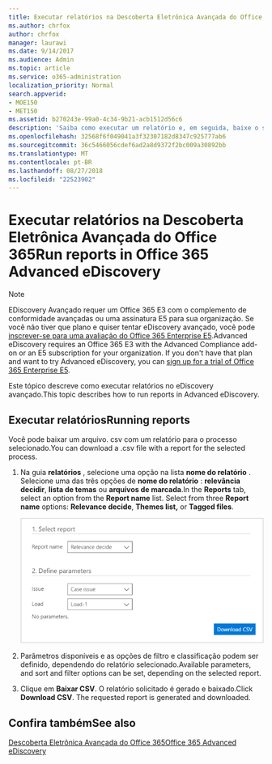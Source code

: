 ```yaml
---
title: Executar relatórios na Descoberta Eletrônica Avançada do Office 365
ms.author: chrfox
author: chrfox
manager: laurawi
ms.date: 9/14/2017
ms.audience: Admin
ms.topic: article
ms.service: o365-administration
localization_priority: Normal
search.appverid:
- MOE150
- MET150
ms.assetid: b270243e-99a0-4c34-9b21-acb1512d56c6
description: 'Saiba como executar um relatório e, em seguida, baixe o seu arquivo. csv no eDiscovery avançadas do Office 365.  '
ms.openlocfilehash: 32568f6f049041a3f32307182d8347c925777ab6
ms.sourcegitcommit: 36c5466056cdef6ad2a8d9372f2bc009a30892bb
ms.translationtype: MT
ms.contentlocale: pt-BR
ms.lasthandoff: 08/27/2018
ms.locfileid: "22523902"
---
```

# <a name="run-reports-in-office-365-advanced-ediscovery"></a><span data-ttu-id="156a9-103">Executar relatórios na Descoberta Eletrônica Avançada do Office 365</span><span class="sxs-lookup"><span data-stu-id="156a9-103">Run reports in Office 365 Advanced eDiscovery</span></span>

> [!NOTE]
> <span data-ttu-id="156a9-p101">EDiscovery Avançado requer um Office 365 E3 com o complemento de conformidade avançadas ou uma assinatura E5 para sua organização. Se você não tiver que plano e quiser tentar eDiscovery avançado, você pode [inscrever-se para uma avaliação do Office 365 Enterprise E5](https://go.microsoft.com/fwlink/p/?LinkID=698279).</span><span class="sxs-lookup"><span data-stu-id="156a9-p101">Advanced eDiscovery requires an Office 365 E3 with the Advanced Compliance add-on or an E5 subscription for your organization. If you don't have that plan and want to try Advanced eDiscovery, you can [sign up for a trial of Office 365 Enterprise E5](https://go.microsoft.com/fwlink/p/?LinkID=698279).</span></span> 
  
<span data-ttu-id="156a9-106">Este tópico descreve como executar relatórios no eDiscovery avançado.</span><span class="sxs-lookup"><span data-stu-id="156a9-106">This topic describes how to run reports in Advanced eDiscovery.</span></span>
  
## <a name="running-reports"></a><span data-ttu-id="156a9-107">Executar relatórios</span><span class="sxs-lookup"><span data-stu-id="156a9-107">Running reports</span></span>

<span data-ttu-id="156a9-108">Você pode baixar um arquivo. csv com um relatório para o processo selecionado.</span><span class="sxs-lookup"><span data-stu-id="156a9-108">You can download a .csv file with a report for the selected process.</span></span>
  
1. <span data-ttu-id="156a9-p102">Na guia **relatórios** , selecione uma opção na lista **nome do relatório** . Selecione uma das três opções de **nome do relatório** : **relevância decidir**, **lista de temas** ou **arquivos de marcada**.</span><span class="sxs-lookup"><span data-stu-id="156a9-p102">In the **Reports** tab, select an option from the **Report name** list. Select from three **Report name** options: **Relevance decide**, **Themes list,** or **Tagged files**.</span></span>
    
    ![Relatórios de análise de Descoberta Eletrônica](media/f16aee7a-508f-4acc-99bc-a2c8dec01312.png)
  
2. <span data-ttu-id="156a9-112">Parâmetros disponíveis e as opções de filtro e classificação podem ser definido, dependendo do relatório selecionado.</span><span class="sxs-lookup"><span data-stu-id="156a9-112">Available parameters, and sort and filter options can be set, depending on the selected report.</span></span> 
    
3. <span data-ttu-id="156a9-p103">Clique em **Baixar CSV**. O relatório solicitado é gerado e baixado.</span><span class="sxs-lookup"><span data-stu-id="156a9-p103">Click **Download CSV**. The requested report is generated and downloaded.</span></span>
    
## <a name="see-also"></a><span data-ttu-id="156a9-115">Confira também</span><span class="sxs-lookup"><span data-stu-id="156a9-115">See also</span></span>

[<span data-ttu-id="156a9-116">Descoberta Eletrônica Avançada do Office 365</span><span class="sxs-lookup"><span data-stu-id="156a9-116">Office 365 Advanced eDiscovery</span></span>](office-365-advanced-ediscovery.md)

